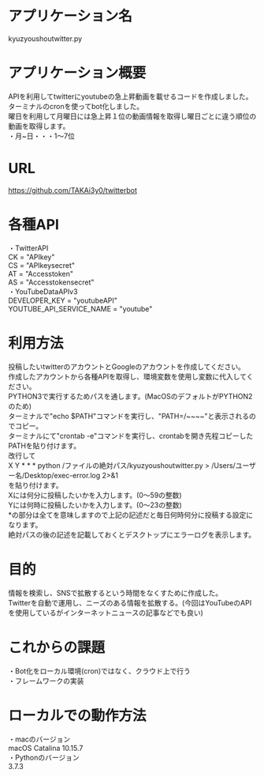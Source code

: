 # アプリケーション名

kyuzyoushoutwitter.py

# アプリケーション概要

APIを利用してtwitterにyoutubeの急上昇動画を載せるコードを作成しました。  
ターミナルのcronを使ってbot化しました。  
曜日を利用して月曜日には急上昇１位の動画情報を取得し曜日ごとに違う順位の動画を取得します。  
・月~日・・・1〜7位

# URL

https://github.com/TAKAi3y0/twitterbot

# 各種API

・TwitterAPI  
CK = "APIkey"  
CS = "APIkeysecret"  
AT = "Accesstoken"  
AS = "Accesstokensecret"  
・YouTubeDataAPIv3  
DEVELOPER_KEY = "youtubeAPI"  
YOUTUBE_API_SERVICE_NAME = "youtube"  

# 利用方法

投稿したいtwitterのアカウントとGoogleのアカウントを作成してください。  
作成したアカウントから各種APIを取得し、環境変数を使用し変数に代入してください。  
PYTHON3で実行するためパスを通します。(MacOSのデフォルトがPYTHON2のため)  
ターミナルで"echo $PATH"コマンドを実行し、"PATH=/~~~~"と表示されるのでコピー。  
ターミナルにて"crontab -e"コマンドを実行し、crontabを開き先程コピーしたPATHを貼り付けます。  
改行して  
X Y * * * python /ファイルの絶対パス/kyuzyoushoutwitter.py > /Users/ユーザー名/Desktop/exec-error.log 2>&1  
を貼り付けます。  
Xには何分に投稿したいかを入力します。(0〜59の整数)  
Yには何時に投稿したいかを入力します。(0〜23の整数)  
*の部分は全てを意味しますので上記の記述だと毎日何時何分に投稿する設定になります。  
絶対パスの後の記述を記載しておくとデスクトップにエラーログを表示します。  

# 目的

情報を検索し、SNSで拡散するという時間をなくすために作成した。  
Twitterを自動で運用し、ニーズのある情報を拡散する。(今回はYouTubeのAPIを使用しているがインターネットニュースの記事などでも良い)

# これからの課題

・Bot化をローカル環境(cron)ではなく、クラウド上で行う  
・フレームワークの実装

# ローカルでの動作方法

・macのバージョン  
macOS Catalina 10.15.7  
・Pythonのバージョン  
3.7.3